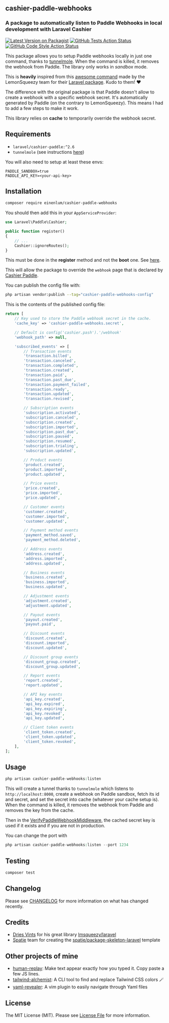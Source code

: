 ## cashier-paddle-webhooks

### A package to automatically listen to Paddle Webhooks in local development with Laravel Cashier

[![Latest Version on Packagist](https://img.shields.io/packagist/v/einenlum/cashier-paddle-webhooks.svg?style=flat-square)](https://packagist.org/packages/einenlum/cashier-paddle-webhooks)
[![GitHub Tests Action Status](https://img.shields.io/github/actions/workflow/status/einenlum/cashier-paddle-webhooks/run-tests.yml?branch=main&label=tests&style=flat-square)](https://github.com/einenlum/cashier-paddle-webhooks/actions?query=workflow%3Arun-tests+branch%3Amain)
[![GitHub Code Style Action Status](https://img.shields.io/github/actions/workflow/status/einenlum/cashier-paddle-webhooks/fix-php-code-style-issues.yml?branch=main&label=code%20style&style=flat-square)](https://github.com/einenlum/cashier-paddle-webhooks/actions?query=workflow%3A"Fix+PHP+code+style+issues"+branch%3Amain)

This package allows you to setup Paddle webhooks locally in just one command, thanks to [tunnelmole](https://tunnelmole.com/). When the command is killed, it removes the webhook from Paddle. The library only works in *sandbox* mode.

This is **heavily** inspired from this [awesome command](https://github.com/lmsqueezy/laravel/blob/main/src/Console/ListenCommand.php) made by the LemonSqueezy team for their [Laravel package](https://github.com/lmsqueezy/laravel). Kudo to them! :heart:

The difference with the original package is that Paddle doesn't allow to create a webhook with a specific webhook secret. It's automatically generated by Paddle (on the contrary to LemonSqueezy). This means I had to add a few steps to make it work.

This library relies on **cache** to temporarily override the webhook secret.

## Requirements

- `laravel/cashier-paddle:^2.6`
- `tunnelmole` (see instructions [here](https://tunnelmole.com/))

You will also need to setup at least these envs:

```
PADDLE_SANDBOX=true
PADDLE_API_KEY=<your-api-key>
```

## Installation

```bash
composer require einenlum/cashier-paddle-webhooks
```

You should then add this in your `AppServiceProvider`:

```php
use Laravel\Paddle\Cashier;

public function register()
{
    // ...
    Cashier::ignoreRoutes();
}
```

This must be done in the **register** method and not the **boot** one. See [here](https://github.com/laravel/cashier-stripe/issues/1739).

This will allow the package to override the `webhook` page that is declared by [Cashier Paddle](https://laravel.com/docs/12.x/cashier-paddle).

You can publish the config file with:

```bash
php artisan vendor:publish --tag="cashier-paddle-webhooks-config"
```

This is the contents of the published config file:

```php
return [
    // Key used to store the Paddle webhook secret in the cache.
    'cache_key' => 'cashier-paddle-webhooks.secret',

    // Default is config('cashier.pash').'/webhook'
    'webhook_path' => null,

    'subscribed_events' => [
        // Transaction events
        'transaction.billed',
        'transaction.canceled',
        'transaction.completed',
        'transaction.created',
        'transaction.paid',
        'transaction.past_due',
        'transaction.payment_failed',
        'transaction.ready',
        'transaction.updated',
        'transaction.revised',

        // Subscription events
        'subscription.activated',
        'subscription.canceled',
        'subscription.created',
        'subscription.imported',
        'subscription.past_due',
        'subscription.paused',
        'subscription.resumed',
        'subscription.trialing',
        'subscription.updated',

        // Product events
        'product.created',
        'product.imported',
        'product.updated',

        // Price events
        'price.created',
        'price.imported',
        'price.updated',

        // Customer events
        'customer.created',
        'customer.imported',
        'customer.updated',

        // Payment method events
        'payment_method.saved',
        'payment_method.deleted',

        // Address events
        'address.created',
        'address.imported',
        'address.updated',

        // Business events
        'business.created',
        'business.imported',
        'business.updated',

        // Adjustment events
        'adjustment.created',
        'adjustment.updated',

        // Payout events
        'payout.created',
        'payout.paid',

        // Discount events
        'discount.created',
        'discount.imported',
        'discount.updated',

        // Discount group events
        'discount_group.created',
        'discount_group.updated',

        // Report events
        'report.created',
        'report.updated',

        // API key events
        'api_key.created',
        'api_key.expired',
        'api_key.expiring',
        'api_key.revoked',
        'api_key.updated',

        // Client token events
        'client_token.created',
        'client_token.updated',
        'client_token.revoked',
    ],
];
```

## Usage

```php
php artisan cashier-paddle-webhooks:listen
```

This will create a tunnel thanks to `tunnelmole` which listens to `http://localhost:8000`, create a webhook on Paddle sandbox, fetch its id and secret, and set the secret into cache (whatever your cache setup is). When the command is killed, it removes the webhook from Paddle and removes the key from the cache.

Then in the [VerifyPaddleWebhookMiddleware](src/Http/Middlewares/VerifyPaddleWebhookMiddleware.php), the cached secret key is used if it exists and if you are not in production.

You can change the port with

```php
php artisan cashier-paddle-webhooks:listen --port 1234
```

## Testing

```bash
composer test
```

## Changelog

Please see [CHANGELOG](CHANGELOG.md) for more information on what has changed recently.

## Credits

- [Dries Vints](https://github.com/driesvints) for his great library [lmsqueezy/laravel](https://github.com/lmsqueezy/laravel)
- [Spatie](https://spatie.be/) team for creating the [spatie/package-skeleton-laravel](https://github.com/spatie/package-skeleton-laravel) template

## Other projects of mine

- [human-replay](https://github.com/Einenlum/human-replay): Make text appear exactly how you typed it. Copy paste a few JS lines.
- [tailwind-alchemist](https://github.com/Einenlum/tailwind-alchemist): A CLI tool to find and replace Tailwind CSS colors 🪄
- [yaml-revealer](https://github.com/Einenlum/yaml-revealer): A vim plugin to easily navigate through Yaml files

## License

The MIT License (MIT). Please see [License File](LICENSE.md) for more information.
